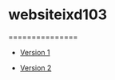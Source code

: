 # websiteixd103
===============

- [Version 1](https://LauraMitchell13.github.io/websiteixd103/version1.html)

- [Version 2](https://LauraMitchell13.github.io/websiteixd103/version3.html)
